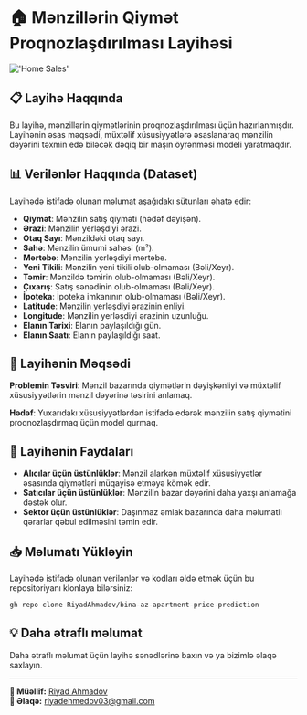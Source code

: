# 🏠 Mənzillərin Qiymət Proqnozlaşdırılması Layihəsi

!['Home Sales'](https://images.mktw.net/im-11788495?width=1260&height=876) 
## 📋 Layihə Haqqında
Bu layihə, mənzillərin qiymətlərinin proqnozlaşdırılması üçün hazırlanmışdır. Layihənin əsas məqsədi, müxtəlif xüsusiyyətlərə əsaslanaraq mənzilin dəyərini təxmin edə biləcək dəqiq bir maşın öyrənməsi modeli yaratmaqdır.

## 📊 Verilənlər Haqqında (Dataset)
Layihədə istifadə olunan məlumat aşağıdakı sütunları əhatə edir:

- **Qiymət**: Mənzilin satış qiyməti (hədəf dəyişən).
- **Ərazi**: Mənzilin yerləşdiyi ərazi.
- **Otaq Sayı**: Mənzildəki otaq sayı.
- **Sahə**: Mənzilin ümumi sahəsi (m²).
- **Mərtəbə**: Mənzilin yerləşdiyi mərtəbə.
- **Yeni Tikili**: Mənzilin yeni tikili olub-olmaması (Bəli/Xeyr).
- **Təmir**: Mənzildə təmirin olub-olmaması (Bəli/Xeyr).
- **Çıxarış**: Satış sənədinin olub-olmaması (Bəli/Xeyr).
- **İpoteka**: İpoteka imkanının olub-olmaması (Bəli/Xeyr).
- **Latitude**: Mənzilin yerləşdiyi ərazinin enliyi.
- **Longitude**: Mənzilin yerləşdiyi ərazinin uzunluğu.
- **Elanın Tarixi**: Elanın paylaşıldığı gün.
- **Elanın Saatı**: Elanın paylaşıldığı saat.

## 🎯 Layihənin Məqsədi
**Problemin Təsviri**: Mənzil bazarında qiymətlərin dəyişkənliyi və müxtəlif xüsusiyyətlərin mənzil dəyərinə təsirini anlamaq.

**Hədəf**: Yuxarıdakı xüsusiyyətlərdən istifadə edərək mənzilin satış qiymətini proqnozlaşdırmaq üçün model qurmaq.

## 🌟 Layihənin Faydaları
- **Alıcılar üçün üstünlüklər**: Mənzil alarkən müxtəlif xüsusiyyətlər əsasında qiymətləri müqayisə etməyə kömək edir.
- **Satıcılar üçün üstünlüklər**: Mənzilin bazar dəyərini daha yaxşı anlamağa dəstək olur.
- **Sektor üçün üstünlüklər**: Daşınmaz əmlak bazarında daha məlumatlı qərarlar qəbul edilməsini təmin edir.

## 📥 Məlumatı Yükləyin
Layihədə istifadə olunan verilənlər və kodları əldə etmək üçün bu repositoriyanı klonlaya bilərsiniz:

```bash
gh repo clone RiyadAhmadov/bina-az-apartment-price-prediction
```

## 💡 Daha ətraflı məlumat
Daha ətraflı məlumat üçün layihə sənədlərinə baxın və ya bizimlə əlaqə saxlayın.

---
**🔗 Müəllif:** [Riyad Ahmadov](https://github.com/RiyadAhmadov)  
**📧 Əlaqə:** riyadehmedov03@gmail.com
